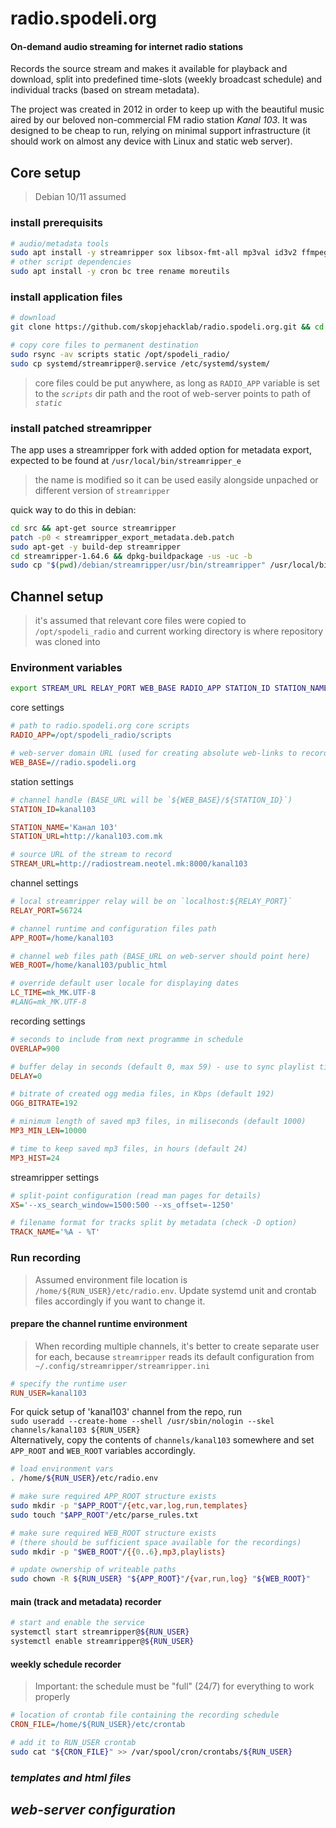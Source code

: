# radio.spodeli.org

#### On-demand audio streaming for internet radio stations

Records the source stream and makes it available for playback and download, split into predefined time-slots (weekly broadcast schedule) and individual tracks (based on stream metadata).

The project was created in 2012 in order to keep up with the beautiful music aired by our beloved non-commercial FM radio station *Kanal 103*.
It was designed to be cheap to run, relying on minimal support infrastructure (it should work on almost any device with Linux and static web server).

## Core setup

> Debian 10/11 assumed

### install prerequisits

```sh
# audio/metadata tools
sudo apt install -y streamripper sox libsox-fmt-all mp3val id3v2 ffmpeg lame vorbis-tools
# other script dependencies
sudo apt install -y cron bc tree rename moreutils
```

### install application files

```sh
# download
git clone https://github.com/skopjehacklab/radio.spodeli.org.git && cd radio.spodeli.org
```
```sh
# copy core files to permanent destination
sudo rsync -av scripts static /opt/spodeli_radio/
sudo cp systemd/streamripper@.service /etc/systemd/system/
```
> core files could be put anywhere, as long as `RADIO_APP` variable is set to the *`scripts`* dir path and the root of web-server points to path of *`static`*

### install patched streamripper

The app uses a streamripper fork with added option for metadata export, expected to be found at `/usr/local/bin/streamripper_e`

> the name is modified so it can be used easily alongside unpached or different version of `streamripper`

quick way to do this in debian:

```sh
cd src && apt-get source streamripper
patch -p0 < streamripper_export_metadata.deb.patch
sudo apt-get -y build-dep streamripper
cd streamripper-1.64.6 && dpkg-buildpackage -us -uc -b
sudo cp "$(pwd)/debian/streamripper/usr/bin/streamripper" /usr/local/bin/streamripper_e
```

## Channel setup

> it's assumed that relevant core files were copied to `/opt/spodeli_radio` and current working directory is where repository was cloned into

### Environment variables

```sh
export STREAM_URL RELAY_PORT WEB_BASE RADIO_APP STATION_ID STATION_NAME STATION_URL APP_ROOT WEB_ROOT DELAY OGG_BITRATE OVERLAP XS TRACK_NAME MP3_MIN_LEN MP3_HIST
```

core settings

```ini
# path to radio.spodeli.org core scripts
RADIO_APP=/opt/spodeli_radio/scripts
```
```ini
# web-server domain URL (used for creating absolute web-links to recordings and playlists)
WEB_BASE=//radio.spodeli.org
```

station settings

```ini
# channel handle (BASE_URL will be `${WEB_BASE}/${STATION_ID}`)
STATION_ID=kanal103
```
```ini
STATION_NAME='Канал 103'
STATION_URL=http://kanal103.com.mk
```
```ini
# source URL of the stream to record
STREAM_URL=http://radiostream.neotel.mk:8000/kanal103
```

channel settings

```ini
# local streamripper relay will be on `localhost:${RELAY_PORT}`
RELAY_PORT=56724
```
```ini
# channel runtime and configuration files path
APP_ROOT=/home/kanal103
```
```ini
# channel web files path (BASE_URL on web-server should point here)
WEB_ROOT=/home/kanal103/public_html
```
```ini
# override default user locale for displaying dates
LC_TIME=mk_MK.UTF-8
#LANG=mk_MK.UTF-8
```

recording settings

```ini
# seconds to include from next programme in schedule
OVERLAP=900
```
```ini
# buffer delay in seconds (default 0, max 59) - use to sync playlist times with broadcast times
DELAY=0
```
```ini
# bitrate of created ogg media files, in Kbps (default 192)
OGG_BITRATE=192
```
```ini
# minimum length of saved mp3 files, in miliseconds (default 1000)
MP3_MIN_LEN=10000
```
```ini
# time to keep saved mp3 files, in hours (default 24)
MP3_HIST=24
```

streamripper settings

```ini
# split-point configuration (read man pages for details)
XS='--xs_search_window=1500:500 --xs_offset=-1250'
```
```ini
# filename format for tracks split by metadata (check -D option)
TRACK_NAME='%A - %T'
```

### Run recording

> Assumed environment file location is `/home/${RUN_USER}/etc/radio.env`. Update systemd unit and crontab files accordingly if you want to change it.

#### prepare the channel runtime environment

> When recording multiple channels, it's better to create separate user for each, because `streamripper` reads its default configuration from `~/.config/streamripper/streamripper.ini`

```ini
# specify the runtime user
RUN_USER=kanal103
```

For quick setup of 'kanal103' channel from the repo, run  
`sudo useradd --create-home --shell /usr/sbin/nologin --skel channels/kanal103 ${RUN_USER}`  
Alternatively, copy the contents of `channels/kanal103` somewhere and set `APP_ROOT` and `WEB_ROOT` variables accordingly.

```sh
# load environment vars
. /home/${RUN_USER}/etc/radio.env
```
```sh
# make sure required APP_ROOT structure exists
sudo mkdir -p "$APP_ROOT"/{etc,var,log,run,templates}
sudo touch "$APP_ROOT"/etc/parse_rules.txt
```
```sh
# make sure required WEB_ROOT structure exists
# (there should be sufficient space available for the recordings)
sudo mkdir -p "$WEB_ROOT"/{{0..6},mp3,playlists}
```
```sh
# update ownership of writeable paths
sudo chown -R ${RUN_USER} "${APP_ROOT}"/{var,run,log} "${WEB_ROOT}"
```

#### main (track and metadata) recorder

```sh
# start and enable the service
systemctl start streamripper@${RUN_USER}
systemctl enable streamripper@${RUN_USER}
```

#### weekly schedule recorder
> Important: the schedule must be "full" (24/7) for everything to work properly

```ini
# location of crontab file containing the recording schedule
CRON_FILE=/home/${RUN_USER}/etc/crontab
```
```sh
# add it to RUN_USER crontab
sudo cat "${CRON_FILE}" >> /var/spool/cron/crontabs/${RUN_USER}
```

### *templates and html files*

## *web-server configuration*

